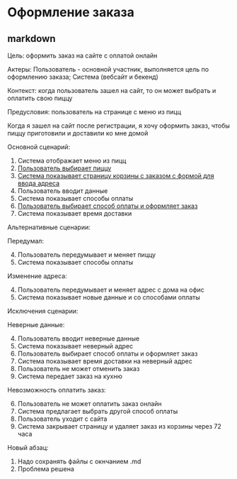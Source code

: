 # Оформление заказа

## markdown

Цель: оформить заказ на сайте с оплатой онлайн

Актеры: Пользователь - основной участник, выполняется цель по оформлению заказа; Система (вебсайт и бекенд)

Контекст: когда пользователь зашел на сайт, то он может выбрать и оплатить свою пиццу

Предусловия: пользователь на странице с меню из пицц

Когда я зашел на сайт после регистрации, я хочу оформить заказ, чтобы пиццу приготовили и доставили ко мне домой

Основной сценарий:

1. Система отображает меню из пицц
2. [Пользователь выбирает пиццу](https://skillfactroy.atlassian.net/wiki/spaces/TPS/pages/720898)
3. [Система показывает страницу корзины с заказом с формой для ввода адреса](https://skillfactroy.atlassian.net/wiki/spaces/TPS/pages/753817)
4. Пользователь вводит данные
5. Система показывает способы оплаты
6. [Пользователь выбирает способ оплаты и оформляет заказ](https://skillfactroy.atlassian.net/wiki/spaces/TPS/pages/753778)
7. Система показывает время доставки

 

Альтернативные сценарии:

Передумал:

4. Пользователь передумывает и меняет пиццу
5. Система показывает способы оплаты

 

Изменение адреса:

4. Пользователь передумывает и меняет адрес с дома на офис
5. Система показывает новые данные и со способами оплаты

 

Исключения сценарии:

Неверные данные:

4. Пользователь вводит неверные данные
5. Система показывает неверный адрес
6. Пользователь выбирает способ оплаты и оформляет заказ
7. Система показывает время доставки на неверный адрес
8. Пользователь не может отменить заказ
9. Система передает заказ на кухню

 

Невозможность оплатить заказ:

6. Пользователь не может оплатить заказ онлайн
7. Система предлагает выбрать другой способ оплаты
8. Пользователь уходит с сайта
9. Система закрывает страницу и удаляет заказ из корзины через 72 часа

Новый абзац:
1. Надо сохранять файлы с окнчанием .md
2. Проблема решена
